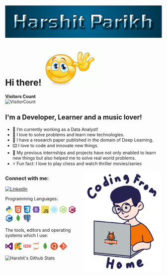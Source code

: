 ![name](https://github.com/harshitparikh1/harshitparikh1/blob/main/name.gif)

# Hi there! ![wave](https://github.com/harshitparikh1/harshitparikh1/blob/main/wave.gif)

**Visitors Count**  
![VisitorCount](https://profile-counter.glitch.me/%7Bharshitparikh1%7D/count.svg)

<!-- ![](https://visitor-badge.glitch.me/badge?page_id=harshitparikh1.harshitparikh1)
 -->
## I'm a Developer, Learner and a music lover! ##

- 🔭 I’m currently working as a Data Analyst!
- 🧩 I love to solve problems and learn new technologies.
- 🤖 I have a research paper published in the domain of Deep Learning.
- ⌨️ I love to code and innovate new things.
- 💼 My previous internships and projects have not only enabled to learn new things but also helped me to solve real world problems.
- ⚡ Fun fact: I love to play chess and watch thriller movies/series

<img align="right" alt="GIF" src="https://github.com/harshitparikh1/harshitparikh1/blob/main/code_from_home.gif?raw=true" width="250" height="320" />


### Connect with me:

[![LinkedIn](https://img.shields.io/badge/-LinkedIn-05122A?style=flat&logo=linkedin)](https://in.linkedin.com/in/harshit-parikh-68157417b)&nbsp;



Programming Languages:

<code><img height="25" src="https://raw.githubusercontent.com/devicons/devicon/master/icons/python/python-original.svg"></code>
<code><img height="25" src="https://raw.githubusercontent.com/devicons/devicon/master/icons/html5/html5-original.svg"></code>
<code><img height="25" src="https://raw.githubusercontent.com/devicons/devicon/master/icons/css3/css3-original.svg"></code>
<code><img height="25" src="https://raw.githubusercontent.com/devicons/devicon/master/icons/bootstrap/bootstrap-plain.svg"></code>
<code><img height="25" src="https://raw.githubusercontent.com/devicons/devicon/master/icons/javascript/javascript-original.svg"></code>
<code><img height="25" src="https://raw.githubusercontent.com/devicons/devicon/master/icons/react/react-original.svg"></code>
<code><img height="25" src="https://raw.githubusercontent.com/devicons/devicon/master/icons/nodejs/nodejs-original.svg"></code>
<code><img height="25" src="https://raw.githubusercontent.com/devicons/devicon/master/icons/cplusplus/cplusplus-original.svg"></code>
<code><img height="25" src="https://raw.githubusercontent.com/devicons/devicon/master/icons/c/c-original.svg"></code>
<code><img height="25" src="https://raw.githubusercontent.com/devicons/devicon/master/icons/mongodb/mongodb-original.svg"></code>
<code><img height="25" src="https://raw.githubusercontent.com/devicons/devicon/master/icons/postgresql/postgresql-original.svg"></code>





The tools, editors and operating systems which I use:

<code><img height="25" src="https://raw.githubusercontent.com/devicons/devicon/master/icons/visualstudio/visualstudio-plain.svg"></code>
<code><img height="25" src="https://raw.githubusercontent.com/devicons/devicon/master/icons/pycharm/pycharm-original.svg"></code>
<code><img height="25" src="https://raw.githubusercontent.com/devicons/devicon/master/icons/npm/npm-original-wordmark.svg"></code>
<code><img height="25" src="https://raw.githubusercontent.com/devicons/devicon/master/icons/jupyter/jupyter-original.svg"></code>
<code><img height="25" src="https://raw.githubusercontent.com/devicons/devicon/master/icons/mongodb/mongodb-original.svg"></code>
<code><img height="25" src="https://raw.githubusercontent.com/devicons/devicon/master/icons/ubuntu/ubuntu-plain.svg"></code>
<code><img height="25" src="https://raw.githubusercontent.com/devicons/devicon/master/icons/git/git-original.svg"></code>



<img align="left" alt="Harshit's Github Stats" src="https://github-readme-stats.vercel.app/api?username=harshitparikh1&show_icons=true&hide_border=true&theme=radical" />


<!--
**harshitparikh1/harshitparikh1** is a ✨ _special_ ✨ repository because its `README.md` (this file) appears on your GitHub profile.

Here are some ideas to get you started:

- 🔭 I’m currently working on ...
- 🌱 I’m currently learning ...
- 👯 I’m looking to collaborate on ...
- 🤔 I’m looking for help with ...
- 💬 Ask me about ...
- 📫 How to reach me: ...
- 😄 Pronouns: ...
- ⚡ Fun fact: ...
-->
